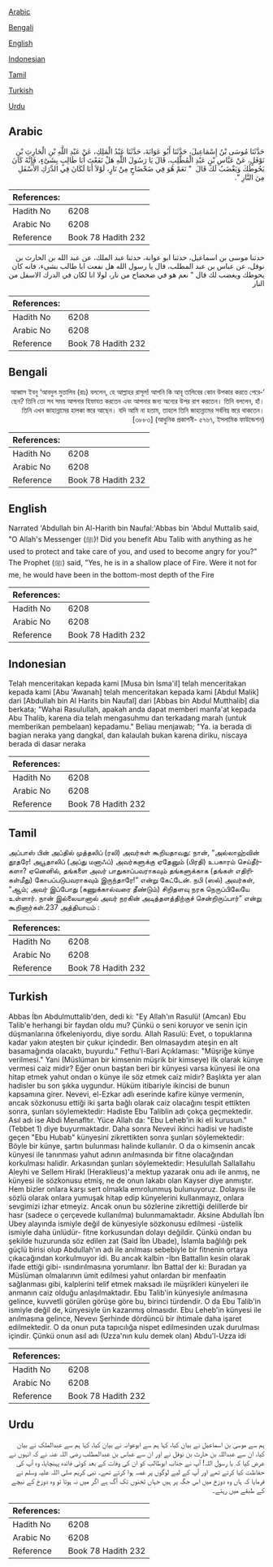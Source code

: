 [Arabic](#arabic)

[Bengali](#bengali)

[English](#english)

[Indonesian](#indonesian)

[Tamil](#tamil)

[Turkish](#turkish)

[Urdu](#urdu)

## Arabic


<div dir="rtl" lang="ar" style={{fontSize:'larger',backgroundColor:'#f8f9fa',padding:20}}>
حَدَّثَنَا مُوسَى بْنُ إِسْمَاعِيلَ، حَدَّثَنَا أَبُو عَوَانَةَ، حَدَّثَنَا عَبْدُ الْمَلِكِ، عَنْ عَبْدِ اللَّهِ بْنِ الْحَارِثِ بْنِ نَوْفَلٍ، عَنْ عَبَّاسِ بْنِ عَبْدِ الْمُطَّلِبِ، قَالَ يَا رَسُولَ اللَّهِ هَلْ نَفَعْتَ أَبَا طَالِبٍ بِشَىْءٍ، فَإِنَّهُ كَانَ يَحُوطُكَ وَيَغْضَبُ لَكَ قَالَ ‏ "‏ نَعَمْ هُوَ فِي ضَحْضَاحٍ مِنْ نَارٍ، لَوْلاَ أَنَا لَكَانَ فِي الدَّرَكِ الأَسْفَلِ مِنَ النَّارِ ‏"‏‏.‏
</div>
<div style={{backgroundColor:'#f8f9fa',padding:20, marginBottom: 10}}><table> <thead> <tr> <th>References:</th> <th></th> </tr> </thead> <tbody><tr><td>Hadith No</td><td>6208</td></tr><tr><td>Arabic No</td><td>6208</td></tr><tr><td>Reference</td><td>Book 78 Hadith 232</td></tr></tbody></table></div>


<div dir="rtl" lang="ar" style={{fontSize:'larger',backgroundColor:'#f8f9fa',padding:20}}>
حدثنا موسى بن اسماعيل، حدثنا ابو عوانة، حدثنا عبد الملك، عن عبد الله بن الحارث بن نوفل، عن عباس بن عبد المطلب، قال يا رسول الله هل نفعت ابا طالب بشىء، فانه كان يحوطك ويغضب لك قال " نعم هو في ضحضاح من نار، لولا انا لكان في الدرك الاسفل من النار
</div>
<div style={{backgroundColor:'#f8f9fa',padding:20, marginBottom: 10}}><table> <thead> <tr> <th>References:</th> <th></th> </tr> </thead> <tbody><tr><td>Hadith No</td><td>6208</td></tr><tr><td>Arabic No</td><td>6208</td></tr><tr><td>Reference</td><td>Book 78 Hadith 232</td></tr></tbody></table></div>

## Bengali


<div dir="rtl" lang="bn" style={{fontSize:'larger',backgroundColor:'#f8f9fa',padding:20}}>
‘আব্বাস ইবনু ‘আবদুল মুত্তালিব (রাঃ) বললেন, হে আল্লাহর রাসূল! আপনি কি আবূ তালিবের কোন উপকার করতে পেরেছেন? তিনি তো সব সময় আপনার হিফাযত করতেন এবং আপনার জন্য অন্যের উপর রাগ করতেন। তিনি বললেন, হাঁ। তিনি এখন জাহান্নামের হালকা স্তরে আছেন। যদি আমি না হতাম, তাহলে তিনি জাহান্নামের সর্বনিম্ন স্তরে থাকতেন। [৩৮৮৩] (আধুনিক প্রকাশনী- ৫৭৬৭, ইসলামিক ফাউন্ডেশন)
</div>
<div style={{backgroundColor:'#f8f9fa',padding:20, marginBottom: 10}}><table> <thead> <tr> <th>References:</th> <th></th> </tr> </thead> <tbody><tr><td>Hadith No</td><td>6208</td></tr><tr><td>Arabic No</td><td>6208</td></tr><tr><td>Reference</td><td>Book 78 Hadith 232</td></tr></tbody></table></div>

## English


<div dir="ltr" lang="en" style={{fontSize:'larger',backgroundColor:'#f8f9fa',padding:20}}>
Narrated 'Abdullah bin Al-Harith bin Naufal:'Abbas bin 'Abdul Muttalib said, "O Allah's Messenger (ﷺ)! Did you benefit Abu Talib with anything as he used to protect and take care of you, and used to become angry for you?" The Prophet (ﷺ) said, "Yes, he is in a shallow place of Fire. Were it not for me, he would have been in the bottom-most depth of the Fire
</div>
<div style={{backgroundColor:'#f8f9fa',padding:20, marginBottom: 10}}><table> <thead> <tr> <th>References:</th> <th></th> </tr> </thead> <tbody><tr><td>Hadith No</td><td>6208</td></tr><tr><td>Arabic No</td><td>6208</td></tr><tr><td>Reference</td><td>Book 78 Hadith 232</td></tr></tbody></table></div>

## Indonesian


<div dir="ltr" lang="id" style={{fontSize:'larger',backgroundColor:'#f8f9fa',padding:20}}>
Telah menceritakan kepada kami [Musa bin Isma'il] telah menceritakan kepada kami [Abu 'Awanah] telah menceritakan kepada kami [Abdul Malik] dari [Abdullah bin Al Harits bin Naufal] dari [Abbas bin Abdul Mutthalib] dia berkata; "Wahai Rasulullah, apakah anda dapat memberi manfa'at kepada Abu Thalib, karena dia telah mengasuhmu dan terkadang marah (untuk memberikan pembelaan) kepadamu." Beliau menjawab; "Ya. ia berada di bagian neraka yang dangkal, dan kalaulah bukan karena diriku, niscaya berada di dasar neraka
</div>
<div style={{backgroundColor:'#f8f9fa',padding:20, marginBottom: 10}}><table> <thead> <tr> <th>References:</th> <th></th> </tr> </thead> <tbody><tr><td>Hadith No</td><td>6208</td></tr><tr><td>Arabic No</td><td>6208</td></tr><tr><td>Reference</td><td>Book 78 Hadith 232</td></tr></tbody></table></div>

## Tamil


<div dir="ltr" lang="ta" style={{fontSize:'larger',backgroundColor:'#f8f9fa',padding:20}}>
அப்பாஸ் பின் அப்தில் முத்தலிப் (ரலி) அவர்கள் கூறியதாவது: நான், “அல்லாஹ்வின் தூதரே! அபூதாலிப் (அப்து மனாஃப்) அவர்களுக்கு ஏதேனும் (பிரதி) உபகாரம் செய்தீர்களா? ஏனெனில், தங்களை அவர் பாதுகாப்பவராகவும் தங்களுக்காக (தங்கள் எதிரிகள்மீது) கோபப்படுபவராகவும் இருந்தாரே!” என்று கேட்டேன். நபி (ஸல்) அவர்கள், “ஆம்; அவர் இப்போது (கணுக்கால்வரை தீண்டும்) சிறிதளவு நரக நெருப்பிலேயே உள்ளார். நான் இல்லையானால் அவர் நரகின் அடித்தளத்திற்குச் சென்றிருப்பார்” என்று கூறினார்கள்.237 அத்தியாயம் :
</div>
<div style={{backgroundColor:'#f8f9fa',padding:20, marginBottom: 10}}><table> <thead> <tr> <th>References:</th> <th></th> </tr> </thead> <tbody><tr><td>Hadith No</td><td>6208</td></tr><tr><td>Arabic No</td><td>6208</td></tr><tr><td>Reference</td><td>Book 78 Hadith 232</td></tr></tbody></table></div>

## Turkish


<div dir="ltr" lang="tr" style={{fontSize:'larger',backgroundColor:'#f8f9fa',padding:20}}>
Abbas İbn Abdulmuttalib'den, dedi ki: "Ey Allah'ın Rasulü! (Amcan) Ebu Talib'e herhangi bir faydan oldu mu? Çünkü o seni koruyor ve senin için düşmanlarına öfkeleniyordu, diye sordu. Allah Rasulü: Evet, o topuklarına kadar yakın ateşten bir çukur içindedir. Ben olmasaydım ateşin en alt basamağında olacaktı, buyurdu." Fethu'l-Bari Açıklaması: "Müşriğe künye verilmesi." Yani (Müslüman bir kimsenin müşrik bir kimseye) ilk olarak künye vermesi caiz midir? Eğer onun baştan beri bir künyesi varsa künyesi ile ona hitap etmek yahut ondan o künye ile söz etmek caiz midir? Başlıkta yer alan hadisler bu son şıkka uygundur. Hüküm itibariyle ikincisi de bunun kapsamına girer. Nevevi, el-Ezkar adlı eserinde kafire künye vermenin, ancak sözkonusu ettiği iki şarta bağlı olarak caiz olacağını tespit ettikten sonra, şunları söylemektedir: Hadiste Ebu Taliblin adı çokça geçmektedir. Asıl adı ise Abdi Menafltır. Yüce Allah da: "Ebu Leheb'in iki eli kurusun."(Tebbet 1) diye buyurmaktadır. Daha sonra Nevevi ikinci hadisi ve hadiste geçen "Ebu Hubab" künyesini zikrettikten sonra şunları söylemektedir: Böyle bir künye, şartın bulunması halinde kullanılır. O da o kimsenin ancak künyesi ile tanınması yahut adının anılmasında bir fitne olacağından korkulması halidir. Arkasından şunları söylemektedir: Hesulullah Sallallahu Aleyhi ve Sellem Hirakl (Heraklieus)'a mektup yazarak onu adı ile anmış, ne künyesi ile sözkonusu etmiş, ne de onun lakabı olan Kayser diye anmıştır. Hem bizler onlara karşı sert olmakla emrolunmuş bulunuyoruz. Dolayısı ile sözlü olarak onlara yumuşak hitap edip künyelerini kullanmayız, onlara sevgimizi izhar etmeyiz. Ancak onun bu sözlerine zikrettiği delillerde bir hasr (sadece o çerçevede kullanılma) bulunmamaktadır. Aksine Abdullah İbn Ubey alayında ismiyle değil de künyesiyle sözkonusu edilmesi -üstelik ismiyle daha ünlüdür- fitne korkusundan dolayı değildir. Çünkü ondan bu şekilde huzurunda söz edilen zat (Said İbn Ubade), İslamla bağlılığı pek güçlü birisi olup Abdullah'ın adı ile anılması sebebiyle bir fitnenin ortaya çıkacağından korkulmuyor idi. Bu ancak kalbin -İbn Battallın kesin olarak ifade ettiği gibi- ısındırılmasına yorumlanır. İbn Battal der ki: Buradan ya Müslüman olmalarının ümit edilmesi yahut onlardan bir menfaatin sağlanması gibi, kalplerini telif etmek maksadı ile müşrikleri künyeleri ile anmanın caiz olduğu anlaşılmaktadır. Ebu Talib'in künyesiyle anılmasına gelince, kuvvetli görülen görüşe göre bu, birinci türdendir. O da Ebu Talib'in ismiyle değil de, künyesiyle ün kazanmış olmasıdır. Ebu Leheb'in künyesi ile anılmasına gelince, Nevevı Şerhinde dördüncü bir ihtimale daha işaret edilmektedir. O da onun puta tapıcılığa nispet edilmesinden uzak durulması içindir. Çünkü onun asıl adı (Uzza'nın kulu demek olan) Abdu'l-Uzza idi
</div>
<div style={{backgroundColor:'#f8f9fa',padding:20, marginBottom: 10}}><table> <thead> <tr> <th>References:</th> <th></th> </tr> </thead> <tbody><tr><td>Hadith No</td><td>6208</td></tr><tr><td>Arabic No</td><td>6208</td></tr><tr><td>Reference</td><td>Book 78 Hadith 232</td></tr></tbody></table></div>

## Urdu


<div dir="rtl" lang="ur" style={{fontSize:'larger',backgroundColor:'#f8f9fa',padding:20}}>
ہم سے موسیٰ بن اسماعیل نے بیان کیا، کہا ہم سے ابوعوانہ نے بیان کیا، کہا ہم سے عبدالملک نے بیان کیا، ان سے عبداللہ بن حارث بن نوفل نے اور ان سے عباس بن عبدالمطلب رضی اللہ عنہ نے کہ انہوں نے عرض کیا کہ یا رسول اللہ! آپ نے جناب ابوطالب کو ان کی وفات کے بعد کوئی فائدہ پہنچایا، وہ آپ کی حفاظت کیا کرتے تھے اور آپ کے لیے لوگوں پر غصہ ہوا کرتے تھے۔ نبی کریم صلی اللہ علیہ وسلم نے فرمایا کہ ہاں وہ دوزخ میں اس جگہ پر ہیں جہاں ٹخنوں تک آگ ہے اگر میں نہ ہوتا تو وہ دوزخ کے نیچے کے طبقے میں رہتے۔
</div>
<div style={{backgroundColor:'#f8f9fa',padding:20, marginBottom: 10}}><table> <thead> <tr> <th>References:</th> <th></th> </tr> </thead> <tbody><tr><td>Hadith No</td><td>6208</td></tr><tr><td>Arabic No</td><td>6208</td></tr><tr><td>Reference</td><td>Book 78 Hadith 232</td></tr></tbody></table></div>